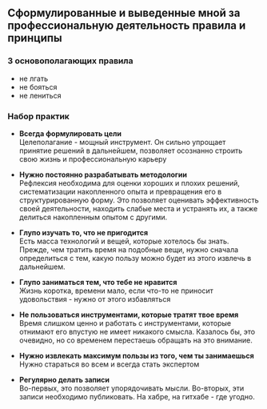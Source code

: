 ## Сформулированные и выведенные мной за профессиональную деятельность правила и принципы

### 3 основополагающих правила
 - не лгать  
 - не бояться  
 - не лениться

### Набор практик

- **Всегда формулировать цели**  
 Целеполагание - мощный инструмент. Он сильно упрощает принятие решений в дальнейшем, позволяет осознанно строить свою жизнь и профессиональную карьеру  

- **Нужно постоянно разрабатывать методологии**  
 Рефлексия необходима для оценки хороших и плохих решений, систематизации накопленного опыта и превращения его в структурированную форму.
 Это позволяет оценивать эффективность своей деятельности, находить слабые места и устранять их, а также делиться накопленным опытом с другими.  
 
 - **Глупо изучать то, что не пригодится**  
 Есть масса технологий и вещей, которые хотелось бы знать. Прежде, чем тратить время на подобные вещи, нужно сначала определиться с тем, какую пользу можно будет из этого извлечь в дальнейшем.

 - **Глупо заниматься тем, что тебе не нравится**  
 Жизнь коротка, времени мало, если что-то не приносит удовольствия - нужно от этого избавляться  

 - **Не пользоваться инструментами, которые тратят твое время**  
 Время слишком ценно и работать с инструментами, которые отнимают его впустую не имеет никакого смысла.
 Казалось бы, это очевидно, но со временем перестаешь обращать на это внимание.  

 - **Нужно извлекать максимум пользы из того, чем ты занимаешься**  
Нужно стараться во всем и всегда стать экспертом

 - **Регулярно делать записи**  
Во-первых, это позволяет упорядочивать мысли. Во-вторых, эти записи необходимо публиковать. На хабре, на гитхабе - где угодно.  
